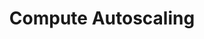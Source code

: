 ---
title: Compute Autoscaling
menu:
  docs_{{ .version }}:
    identifier: fr-compute-auto-scaling
    name: Compute Autoscaling
    parent: fr-auto-scaling
    weight: 46
menu_name: docs_{{ .version }}
---